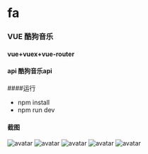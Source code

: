 # fa

### VUE 酷狗音乐

#### vue+vuex+vue-router 

#### api 酷狗音乐api

####运行
  *  npm install
  *  npm run dev
  
#### 截图
  ![avatar](https://github.com/MaybeLin/kugou-music/blob/master/img/QQ%E6%88%AA%E5%9B%BE20170215101902.jpg) 
  ![avatar](https://github.com/MaybeLin/kugou-music/blob/master/img/QQ%E6%88%AA%E5%9B%BE20170215101940.jpg) 
  ![avatar](https://github.com/MaybeLin/kugou-music/blob/master/img/QQ%E6%88%AA%E5%9B%BE20170215102007.jpg) 
  ![avatar](https://github.com/MaybeLin/kugou-music/blob/master/img/QQ%E6%88%AA%E5%9B%BE20170215102043.jpg) 
  ![avatar](https://github.com/MaybeLin/kugou-music/blob/master/img/QQ%E6%88%AA%E5%9B%BE20170215102054.jpg) 


